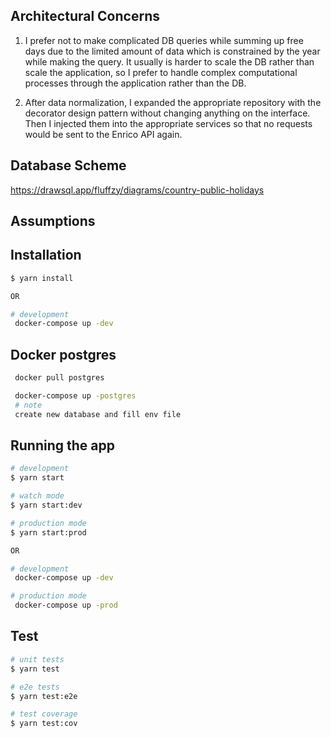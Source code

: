 



## Architectural Concerns

1. I prefer not to make complicated DB queries while summing up free days due to the limited amount of data which is constrained by the year while making the query. It usually is harder to scale the DB rather than scale the application, so I prefer to handle complex computational processes through the application rather than the DB.

2. After data normalization, I expanded the appropriate repository with the decorator design pattern without changing anything on the interface. Then I injected them into the appropriate services so that no requests would be sent to the Enrico API again.

## Database Scheme

https://drawsql.app/fluffzy/diagrams/country-public-holidays

## Assumptions


## Installation

```bash
$ yarn install

OR

# development
 docker-compose up -dev
```

## Docker postgres

```bash
 docker pull postgres

 docker-compose up -postgres
 # note
 create new database and fill env file
```

## Running the app

```bash
# development
$ yarn start

# watch mode
$ yarn start:dev

# production mode
$ yarn start:prod

OR

# development
 docker-compose up -dev

# production mode
 docker-compose up -prod
```

## Test

```bash
# unit tests
$ yarn test

# e2e tests
$ yarn test:e2e

# test coverage
$ yarn test:cov
```

